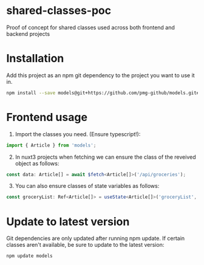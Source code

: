 # shared-classes-poc
Proof of concept for shared classes used across both frontend and backend projects


# Installation
Add this project as an npm git dependency to the project you want to use it in.

```bash
npm install --save models@git+https://github.com/pmg-github/models.git#main
```

# Frontend usage
1. Import the classes you need. (Ensure typescript!):

```ts
import { Article } from 'models';
```

2. In nuxt3 projects when fetching we can ensure the class of the reveived object as follows:
```ts
const data: Article[] = await $fetch<Article[]>('/api/groceries');
```

3. You can also ensure classes of state variables as follows: 

```ts
const groceryList: Ref<Article[]> = useState<Article[]>('groceryList', () => []);
```

# Update to latest version
Git dependencies are only updated after running npm update. If certain classes aren't available, be sure to update to the latest version:

```bash
npm update models
```